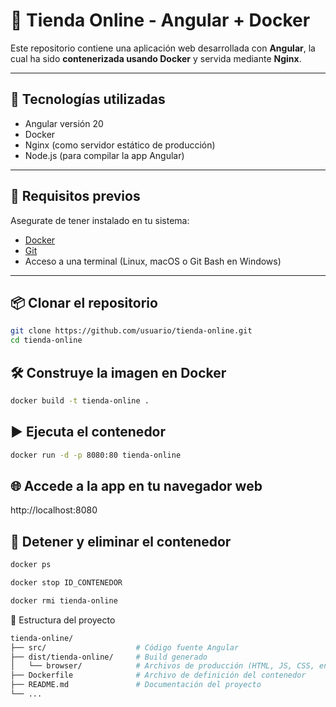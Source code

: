 # 🛒 Tienda Online - Angular + Docker

Este repositorio contiene una aplicación web desarrollada con **Angular**, la cual ha sido **contenerizada usando Docker** y servida mediante **Nginx**.

---

## 🚀 Tecnologías utilizadas

- Angular versión 20
- Docker
- Nginx (como servidor estático de producción)
- Node.js (para compilar la app Angular)

---

## 🧩 Requisitos previos

Asegurate de tener instalado en tu sistema:

- [Docker](https://www.docker.com/)
- [Git](https://git-scm.com/)
- Acceso a una terminal (Linux, macOS o Git Bash en Windows)

---

## 📦 Clonar el repositorio

```bash
git clone https://github.com/usuario/tienda-online.git
cd tienda-online
```

## 🛠️ Construye la imagen en Docker

```bash
docker build -t tienda-online .
```

## ▶️ Ejecuta el contenedor

```bash
docker run -d -p 8080:80 tienda-online
```

## 🌐 Accede a la app en tu navegador web

http://localhost:8080

## 🧼 Detener y eliminar el contenedor

```bash
docker ps
```

```bash
docker stop ID_CONTENEDOR
```

```bash
docker rmi tienda-online
```

📁 Estructura del proyecto

```bash
tienda-online/
├── src/                    # Código fuente Angular
├── dist/tienda-online/     # Build generado
│   └── browser/            # Archivos de producción (HTML, JS, CSS, entre otros)
├── Dockerfile              # Archivo de definición del contenedor
├── README.md               # Documentación del proyecto
└── ...
```
